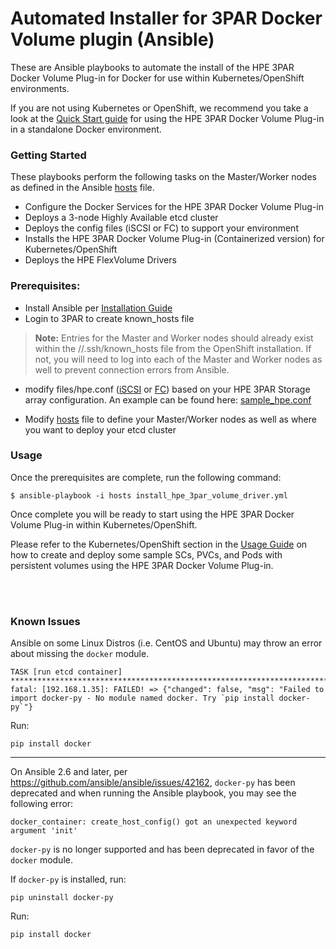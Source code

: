 # Automated Installer for 3PAR Docker Volume plugin (Ansible)

These are Ansible playbooks to automate the install of the HPE 3PAR Docker Volume Plug-in for Docker for use within Kubernetes/OpenShift environments.

If you are not using Kubernetes or OpenShift, we recommend you take a look at the [Quick Start guide](/docs/quick_start_guide.md) for using the HPE 3PAR Docker Volume Plug-in in a standalone Docker environment.

### Getting Started

These playbooks perform the following tasks on the Master/Worker nodes as defined in the Ansible [hosts](/ansible_3par_docker_plugin/hosts) file.
* Configure the Docker Services for the HPE 3PAR Docker Volume Plug-in
* Deploys a 3-node Highly Available etcd cluster
* Deploys the config files (iSCSI or FC) to support your environment
* Installs the HPE 3PAR Docker Volume Plug-in (Containerized version) for Kubernetes/OpenShift
* Deploys the HPE FlexVolume Drivers

### Prerequisites:

  - Install Ansible per [Installation Guide](https://docs.ansible.com/ansible/latest/installation_guide/intro_installation.html)
  - Login to 3PAR to create known_hosts file
  > **Note:** Entries for the Master and Worker nodes should already exist within the /<user>/.ssh/known_hosts file from the OpenShift installation. If not, you will need to log into each of the Master and Worker nodes as well to prevent connection errors from Ansible.

  - modify files/hpe.conf ([iSCSI](/ansible_3par_docker_plugin/files/iSCSI_hpe.conf) or [FC](/ansible_3par_docker_plugin/files/FC_hpe.conf)) based on your HPE 3PAR Storage array configuration. An example can be found here: [sample_hpe.conf](/ansible_3par_docker_plugin/files/sample_hpe.conf)

  - Modify [hosts](/ansible_3par_docker_plugin/hosts) file to define your Master/Worker nodes as well as where you want to deploy your etcd cluster

### Usage

Once the prerequisites are complete, run the following command:

```
$ ansible-playbook -i hosts install_hpe_3par_volume_driver.yml
```

Once complete you will be ready to start using the HPE 3PAR Docker Volume Plug-in within Kubernetes/OpenShift.

Please refer to the Kubernetes/OpenShift section in the [Usage Guide](/docs/usage.md#k8_usage) on how to create and deploy some sample SCs, PVCs, and Pods with persistent volumes using the HPE 3PAR Docker Volume Plug-in.


<br><br>


### Known Issues

Ansible on some Linux Distros (i.e. CentOS and Ubuntu) may throw an error about missing the `docker` module.

```
TASK [run etcd container] ******************************************************************************************************************************************
fatal: [192.168.1.35]: FAILED! => {"changed": false, "msg": "Failed to import docker-py - No module named docker. Try `pip install docker-py`"}
```

Run:

```
pip install docker
```

-----------------------------------------------------------------------------------

On Ansible 2.6 and later, per https://github.com/ansible/ansible/issues/42162, `docker-py` has been deprecated and when running the Ansible playbook, you may see the following error:

```
docker_container: create_host_config() got an unexpected keyword argument 'init'
```

`docker-py` is no longer supported and has been deprecated in favor of the `docker` module.

If `docker-py` is installed, run:

```
pip uninstall docker-py
```

Run:

```
pip install docker
```
